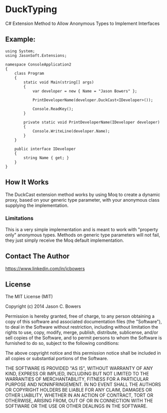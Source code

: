 DuckTyping
==========

C# Extension Method to Allow Anonymous Types to Implement Interfaces

## Example:

```
using System;
using JasonSoft.Extensions;

namespace ConsoleApplication2
{
    class Program
    {
        static void Main(string[] args)
        {
            var developer = new { Name = "Jason Bowers" };

            PrintDeveloperName(developer.DuckCast<IDeveloper>());

            Console.ReadKey();
        }

        private static void PrintDeveloperName(IDeveloper developer)
        {
            Console.WriteLine(developer.Name);
        }
    }

    public interface IDeveloper
    {
        string Name { get; }
    }
}
```

## How It Works

The DuckCast extension method works by using Moq to create a dynamic proxy, based on your generic type parameter, with your anonymous class supplying the implementation.

### Limitations

This is a very simple implementation and is meant to work with "property only" anonymous types. Methods on generic type parameters will not fail, they just simply receive the Moq default implementation.

## Contact The Author

https://www.linkedin.com/in/jcbowers

## License

The MIT License (MIT)

Copyright (c) 2014 Jason C. Bowers

Permission is hereby granted, free of charge, to any person obtaining a copy
of this software and associated documentation files (the "Software"), to deal
in the Software without restriction, including without limitation the rights
to use, copy, modify, merge, publish, distribute, sublicense, and/or sell
copies of the Software, and to permit persons to whom the Software is
furnished to do so, subject to the following conditions:

The above copyright notice and this permission notice shall be included in all
copies or substantial portions of the Software.

THE SOFTWARE IS PROVIDED "AS IS", WITHOUT WARRANTY OF ANY KIND, EXPRESS OR
IMPLIED, INCLUDING BUT NOT LIMITED TO THE WARRANTIES OF MERCHANTABILITY,
FITNESS FOR A PARTICULAR PURPOSE AND NONINFRINGEMENT. IN NO EVENT SHALL THE
AUTHORS OR COPYRIGHT HOLDERS BE LIABLE FOR ANY CLAIM, DAMAGES OR OTHER
LIABILITY, WHETHER IN AN ACTION OF CONTRACT, TORT OR OTHERWISE, ARISING FROM,
OUT OF OR IN CONNECTION WITH THE SOFTWARE OR THE USE OR OTHER DEALINGS IN THE
SOFTWARE.

